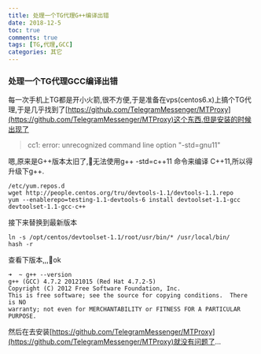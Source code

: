 ```yaml
---
title: 处理一个TG代理G++编译出错
date: 2018-12-5
toc: true
comments: true
tags: [TG,代理,GCC]
categories: 其它
---
```


### 处理一个TG代理GCC编译出错
每一次手机上TG都是开小火箭,很不方便,于是准备在vps(centos6.x)上搞个TG代理,于是几乎找到了[https://github.com/TelegramMessenger/MTProxy](https://github.com/TelegramMessenger/MTProxy)这个东西.但是安装的时候出现了

> cc1: error: unrecognized command line option "-std=gnu11"

嗯,原来是G++版本太旧了,无法使用g++ -std=c++11 命令来编译 C++11,所以得升级下g++.
```shell
/etc/yum.repos.d
wget http://people.centos.org/tru/devtools-1.1/devtools-1.1.repo 
yum --enablerepo=testing-1.1-devtools-6 install devtoolset-1.1-gcc devtoolset-1.1-gcc-c++

```
接下来替换到最新版本
```shell
ln -s /opt/centos/devtoolset-1.1/root/usr/bin/* /usr/local/bin/
hash -r
```
查看下版本,,,ok
```shell
➜  ~ g++ --version
g++ (GCC) 4.7.2 20121015 (Red Hat 4.7.2-5)
Copyright (C) 2012 Free Software Foundation, Inc.
This is free software; see the source for copying conditions.  There is NO
warranty; not even for MERCHANTABILITY or FITNESS FOR A PARTICULAR PURPOSE.
```

然后在去安装[https://github.com/TelegramMessenger/MTProxy](https://github.com/TelegramMessenger/MTProxy)就没有问题了...